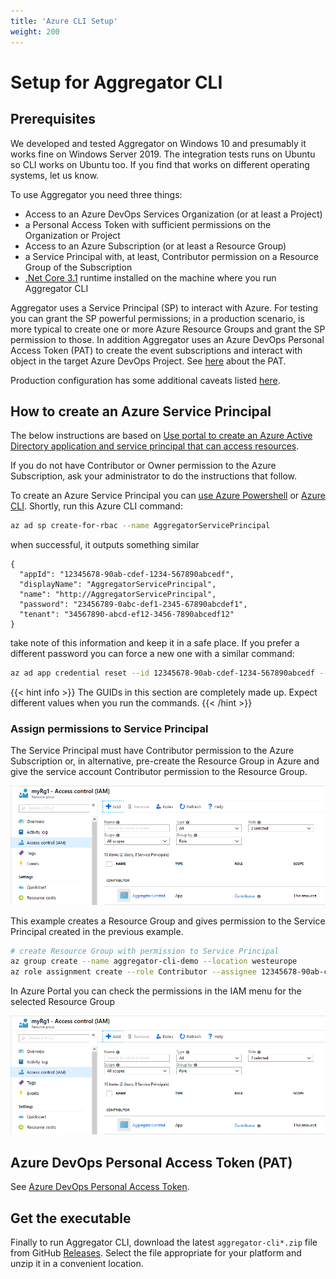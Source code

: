 ```yaml
---
title: 'Azure CLI Setup'
weight: 200
---
```


# Setup for Aggregator CLI


## Prerequisites

We developed and tested Aggregator on Windows 10 and presumably it works fine on Windows Server 2019. The integration tests runs on Ubuntu so CLI works on Ubuntu too. If you find that works on different operating systems, let us know.

To use Aggregator you need three things:

- Access to an Azure DevOps Services Organization (or at least a Project)
- a Personal Access Token with sufficient permissions on the Organization or Project
- Access to an Azure Subscription (or at least a Resource Group)
- a Service Principal with, at least, Contributor permission on a Resource Group of the Subscription
- [.Net Core 3.1](https://dotnet.microsoft.com/download/dotnet-core/3.1) runtime installed on the machine where you run Aggregator CLI

Aggregator uses a Service Principal (SP) to interact with Azure. For testing you can grant the SP powerful permissions; in a production scenario, is more typical to create one or more Azure Resource Groups and grant the SP permission to those.
In addition Aggregator uses an Azure DevOps Personal Access Token (PAT) to create the event subscriptions and interact with object in the target Azure DevOps Project. See [here](../azdo-authn/) about the PAT.

Production configuration has some additional caveats listed [here](../production/).


## How to create an Azure Service Principal

The below instructions are based on [Use portal to create an Azure Active Directory application and service principal that can access resources](https://docs.microsoft.com/en-us/azure/azure-resource-manager/resource-group-create-service-principal-portal).

If you do not have Contributor or Owner permission to the Azure Subscription, ask your administrator to do the instructions that follow.

To create an Azure Service Principal you can [use Azure Powershell](https://docs.microsoft.com/en-us/powershell/azure/create-azure-service-principal-azureps?view=azps-2.4.0) or [Azure CLI](https://docs.microsoft.com/en-us/cli/azure/create-an-azure-service-principal-azure-cli?view=azure-cli-latest).
Shortly, run this Azure CLI command:

```bash
az ad sp create-for-rbac --name AggregatorServicePrincipal
```

when successful, it outputs something similar

```
{
  "appId": "12345678-90ab-cdef-1234-567890abcedf",
  "displayName": "AggregatorServicePrincipal",
  "name": "http://AggregatorServicePrincipal",
  "password": "23456789-0abc-def1-2345-67890abcdef1",
  "tenant": "34567890-abcd-ef12-3456-7890abcedf12"
}
```
take note of this information and keep it in a safe place. If you prefer a different password you can force a new one with a similar command:

```bash
az ad app credential reset --id 12345678-90ab-cdef-1234-567890abcedf --append --password P@ssw0rd!
```

{{< hint info >}}
The GUIDs in this section are completely made up. Expect different values when you run the commands.
{{< /hint >}}


### Assign permissions to Service Principal

The Service Principal must have Contributor permission to the Azure Subscription or, in alternative, pre-create the Resource Group in Azure and give the service account Contributor permission to the Resource Group.

![Permission on existing Resource Group](contributor-on-rg.png)

This example creates a Resource Group and gives permission to the Service Principal created in the previous example.

```bash
# create Resource Group with permission to Service Principal
az group create --name aggregator-cli-demo --location westeurope
az role assignment create --role Contributor --assignee 12345678-90ab-cdef-1234-567890abcedf --resource-group aggregator-cli-demo
```

In Azure Portal you can check the permissions in the IAM menu for the selected Resource Group

![Permission on existing Resource Group](contributor-on-rg.png)



## Azure DevOps Personal Access Token (PAT)

See [Azure DevOps Personal Access Token](../azdo-authn/).



## Get the executable

Finally to run Aggregator CLI, download the latest `aggregator-cli*.zip` file from GitHub [Releases](https://github.com/tfsaggregator/aggregator-cli/releases). Select the file appropriate for your platform and unzip it in a convenient location.
